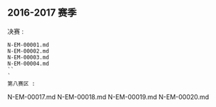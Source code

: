 2016-2017 赛季
---

决赛 : 
```
N-EM-00001.md
N-EM-00002.md
N-EM-00003.md
N-EM-00004.md
``
`
第八赛区 : 
```
N-EM-00017.md
N-EM-00018.md
N-EM-00019.md
N-EM-00020.md
```
